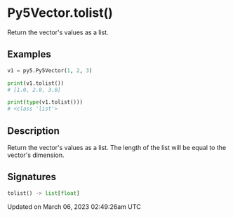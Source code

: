 # Py5Vector.tolist()

Return the vector's values as a list.

## Examples

<div class="example-table">

<div class="example-row"><div class="example-cell-image">

</div><div class="example-cell-code">

```python
v1 = py5.Py5Vector(1, 2, 3)

print(v1.tolist())
# [1.0, 2.0, 3.0]

print(type(v1.tolist()))
# <class 'list'>
```

</div></div>

</div>

## Description

Return the vector's values as a list. The length of the list will be equal to the vector's dimension.

## Signatures

```python
tolist() -> list[float]
```

Updated on March 06, 2023 02:49:26am UTC
